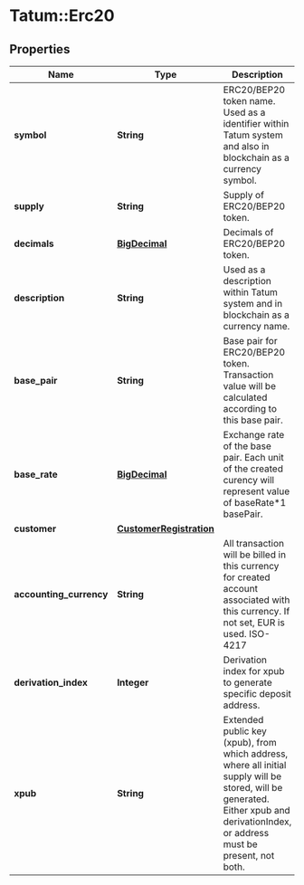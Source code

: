 # Tatum::Erc20

## Properties
Name | Type | Description | Notes
------------ | ------------- | ------------- | -------------
**symbol** | **String** | ERC20/BEP20 token name. Used as a identifier within Tatum system and also in blockchain as a currency symbol. | 
**supply** | **String** | Supply of ERC20/BEP20 token. | 
**decimals** | [**BigDecimal**](BigDecimal.md) | Decimals of ERC20/BEP20 token. | 
**description** | **String** | Used as a description within Tatum system and in blockchain as a currency name. | 
**base_pair** | **String** | Base pair for ERC20/BEP20 token. Transaction value will be calculated according to this base pair. | 
**base_rate** | [**BigDecimal**](BigDecimal.md) | Exchange rate of the base pair. Each unit of the created curency will represent value of baseRate*1 basePair. | [optional] [default to 1]
**customer** | [**CustomerRegistration**](CustomerRegistration.md) |  | [optional] 
**accounting_currency** | **String** | All transaction will be billed in this currency for created account associated with this currency. If not set, EUR is used. ISO-4217 | [optional] 
**derivation_index** | **Integer** | Derivation index for xpub to generate specific deposit address. | 
**xpub** | **String** | Extended public key (xpub), from which address, where all initial supply will be stored, will be generated. Either xpub and derivationIndex, or address must be present, not both. | 


